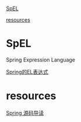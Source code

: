 [SpEL](#spel)

[resources](#resources)

# SpEL

Spring Expression Language

[Spring的EL表达式](https://blog.csdn.net/keda8997110/article/details/52767087)<br>

# resources

[Spring 源码导读](https://mp.weixin.qq.com/s/-Ce5T6LIzFe-TLTxmjYuSQ)<br>
